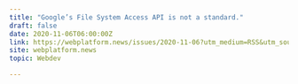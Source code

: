 ```yaml
---
title: "Google’s File System Access API is not a standard."
draft: false
date: 2020-11-06T06:00:00Z
link: https://webplatform.news/issues/2020-11-06?utm_medium=RSS&utm_source=hune
site: webplatform.news
topic: Webdev  

---
```

